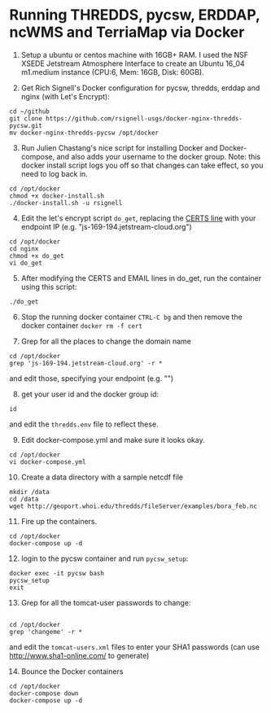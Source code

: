 #  Running THREDDS, pycsw, ERDDAP, ncWMS and TerriaMap via Docker

1. Setup a ubuntu or centos machine with 16GB+ RAM.  I used the NSF XSEDE Jetstream Atmosphere Interface to create an Ubuntu 16_04 m1.medium instance (CPU:6, Mem: 16GB, Disk: 60GB).

2. Get Rich Signell's Docker configuration for pycsw, thredds, erddap and nginx (with Let's Encrypt):
```
cd ~/github
git clone https://github.com/rsignell-usgs/docker-nginx-thredds-pycsw.git
mv docker-nginx-thredds-pycsw /opt/docker
```

3. Run Julien Chastang's nice script for installing Docker and Docker-compose, and also adds your username to the docker group.
Note: this docker install script logs you off so that changes can take effect, so you need to log back in.

```
cd /opt/docker 
chmod +x docker-install.sh
./docker-install.sh -u rsignell
```
4. Edit the let's encrypt script `do_get`, replacing the [CERTS line](https://github.com/rsignell-usgs/docker-template/blob/master/nginx/do_get#L2) with your endpoint IP (e.g. "js-169-194.jetstream-cloud.org")
```
cd /opt/docker
cd nginx
chmod +x do_get
vi do_get
```
5. After modifying the CERTS and EMAIL lines in do_get, run the container using this script:
```
./do_get
```
6. Stop the running docker container `CTRL-C bg` and then remove the docker container `docker rm -f cert`

7. Grep for all the places to change the domain name
```
cd /opt/docker
grep 'js-169-194.jetstream-cloud.org' -r *
```
and edit those, specifying your endpoint (e.g. "") 

8. get your user id and the docker group id:
```
id
```
and edit the `thredds.env` file to reflect these.

9. Edit docker-compose.yml and make sure it looks okay.
```
cd /opt/docker
vi docker-compose.yml
```

10. Create a data directory with a sample netcdf file
```
mkdir /data
cd /data
wget http://geoport.whoi.edu/thredds/fileServer/examples/bora_feb.nc
```
11. Fire up the containers. 
```
cd /opt/docker
docker-compose up -d
```
12. login to the pycsw container and run `pycsw_setup`:
```
docker exec -it pycsw bash
pycsw_setup
exit
```
13. Grep for all the tomcat-user passwords to change:
```

cd /opt/docker
grep 'changeme' -r *
```
and edit the `tomcat-users.xml` files to enter your SHA1 passwords (can use http://www.sha1-online.com/ to generate)

14. Bounce the Docker containers
```
cd /opt/docker
docker-compose down
docker-compose up -d
```

